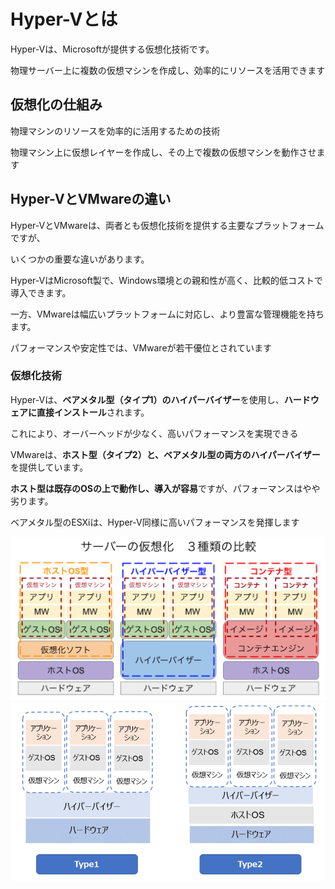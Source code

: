 # Hyper-Vとは
Hyper-Vは、Microsoftが提供する仮想化技術です。

物理サーバー上に複数の仮想マシンを作成し、効率的にリソースを活用できます

## 仮想化の仕組み
物理マシンのリソースを効率的に活用するための技術

物理マシン上に仮想レイヤーを作成し、その上で複数の仮想マシンを動作させます

## Hyper-VとVMwareの違い
Hyper-VとVMwareは、両者とも仮想化技術を提供する主要なプラットフォームですが、

いくつかの重要な違いがあります。

Hyper-VはMicrosoft製で、Windows環境との親和性が高く、比較的低コストで導入できます。

一方、VMwareは幅広いプラットフォームに対応し、より豊富な管理機能を持ちます。

パフォーマンスや安定性では、VMwareが若干優位とされています

### 仮想化技術
Hyper-Vは、**ベアメタル型（タイプ1）のハイパーバイザー**を使用し、**ハードウェアに直接インストール**されます。

これにより、オーバーヘッドが少なく、高いパフォーマンスを実現できる

VMwareは、**ホスト型（タイプ2）と、ベアメタル型の両方のハイパーバイザー**を提供しています。

**ホスト型は既存のOSの上で動作し、導入が容易**ですが、パフォーマンスはやや劣ります。

ベアメタル型のESXiは、Hyper-V同様に高いパフォーマンスを発揮します

![image](https://github.com/shota-sato/blue-fire/blob/e6fddb38f3da283d64191c02bc436f7a2fa22644/hyper-v/images/kasouka.PNG)
![image](https://github.com/shota-sato/blue-fire/blob/bb2750c2c5056678350cc9402f604da9f15499d9/hyper-v/images/hypervisor-type.PNG)

